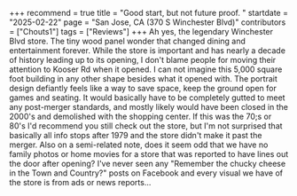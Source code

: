 +++
recommend = true
title = "Good start, but not future proof. "
startdate = "2025-02-22"
page = "San Jose, CA (370 S Winchester Blvd)"
contributors = ["Chouts1"]
tags = ["Reviews"]
+++
Ah yes, the legendary Winchester Blvd store. The tiny wood panel wonder that changed dining and entertainment forever. While the store is important and has nearly a decade of history leading up to its opening, I don't blame people for moving their attention to Kooser Rd when it opened. I can not imagine this 5,000 square foot building in any other shape besides what it opened with. The portrait design defiantly feels like a way to save space, keep the ground open for games and seating. It would basically have to be completely gutted to meet any post-merger standards, and mostly likely would have been closed in the 2000's and demolished with the shopping center.
If this was the 70;s or 80's I'd recommend you still check out the store, but I'm not surprised that basically all info stops after 1979 and the store didn't make it past the merger.
Also on a semi-related note, does it seem odd that we have no family photos or home movies for a store that was reported to have lines out the door after opening? I've never seen any "Remember the chucky cheese in the Town and Country?" posts on Facebook and every visual we have of the store is from ads or news reports...
